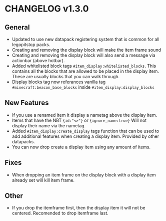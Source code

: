 # CHANGELOG v1.3.0
## General
- Updated to use new datapack registering system that is common for all legopitstop packs.
- Creating and removing the display block will make the item frame sound
- Creating and removing the display block will also send a message via actionbar (above hotbar).
- Added whitelisted block tags `#item_display:whitelisted_blocks`. This contains all the blocks that are allowed to be placed in the display item. These are usually blocks that you can walk through. 
- Display blocks tag now referances vanilla tag `#minecraft:beacon_base_blocks` inside `#item_display:display_blocks`

## New Features
- If you use a renamed item it display a nametag above the display item.
- Items that have the NBT `{id:"<>"}` or `{ignore_name:true}` Will not display their name via the nametag.
- Added `#item_display:create_display` tags function that can be used to add additional features when creating a display item. Provided by other datapacks.
- You can now drop create a display item using any amount of items.

## Fixes
- When dropping an item frame on the display block with a display item already set will kill item frame.

## Other
- If you drop the itemframe first, then the display item it will not be centered. Recomended to drop itemframe last.